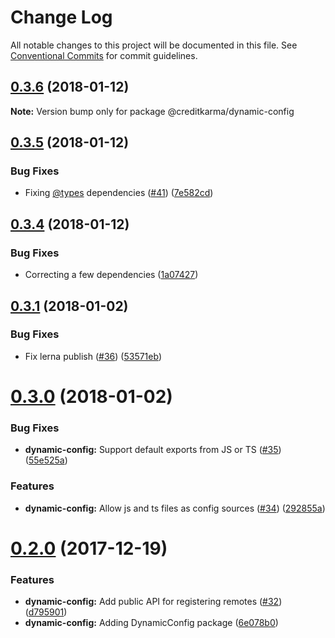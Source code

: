 # Change Log

All notable changes to this project will be documented in this file.
See [Conventional Commits](https://conventionalcommits.org) for commit guidelines.

<a name="0.3.6"></a>
## [0.3.6](https://github.com/creditkarma/thrift-server/tree/master/packages/dynamic-config/compare/v0.3.5...v0.3.6) (2018-01-12)




**Note:** Version bump only for package @creditkarma/dynamic-config

<a name="0.3.5"></a>
## [0.3.5](https://github.com/creditkarma/thrift-server/tree/master/packages/dynamic-config/compare/v0.3.4...v0.3.5) (2018-01-12)


### Bug Fixes

* Fixing [@types](https://github.com/types) dependencies ([#41](https://github.com/creditkarma/thrift-server/tree/master/packages/dynamic-config/issues/41)) ([7e582cd](https://github.com/creditkarma/thrift-server/tree/master/packages/dynamic-config/commit/7e582cd))




<a name="0.3.4"></a>
## [0.3.4](https://github.com/creditkarma/thrift-server/tree/master/packages/dynamic-config/compare/v0.3.3...v0.3.4) (2018-01-12)


### Bug Fixes

* Correcting a few dependencies ([1a07427](https://github.com/creditkarma/thrift-server/tree/master/packages/dynamic-config/commit/1a07427))




<a name="0.3.1"></a>
## [0.3.1](https://github.com/creditkarma/thrift-server/compare/v0.3.0...v0.3.1) (2018-01-02)


### Bug Fixes

* Fix lerna publish ([#36](https://github.com/creditkarma/thrift-server/issues/36)) ([53571eb](https://github.com/creditkarma/thrift-server/commit/53571eb))




<a name="0.3.0"></a>
# [0.3.0](https://github.com/creditkarma/thrift-server/compare/v0.2.0...v0.3.0) (2018-01-02)


### Bug Fixes

* **dynamic-config:** Support default exports from JS or TS ([#35](https://github.com/creditkarma/thrift-server/issues/35)) ([55e525a](https://github.com/creditkarma/thrift-server/commit/55e525a))


### Features

* **dynamic-config:** Allow js and ts files as config sources ([#34](https://github.com/creditkarma/thrift-server/issues/34)) ([292855a](https://github.com/creditkarma/thrift-server/commit/292855a))




<a name="0.2.0"></a>
# [0.2.0](https://github.com/creditkarma/thrift-server/compare/v0.1.3...v0.2.0) (2017-12-19)


### Features

* **dynamic-config:** Add public API for registering remotes ([#32](https://github.com/creditkarma/thrift-server/issues/32)) ([d795901](https://github.com/creditkarma/thrift-server/commit/d795901))
* **dynamic-config:** Adding DynamicConfig package ([6e078b0](https://github.com/creditkarma/thrift-server/commit/6e078b0))

